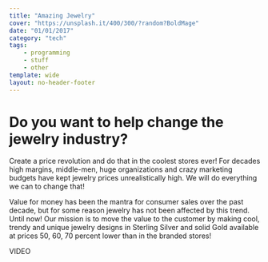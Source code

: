 ```yaml
---
title: "Amazing Jewelry"
cover: "https://unsplash.it/400/300/?random?BoldMage"
date: "01/01/2017"
category: "tech"
tags:
    - programming
    - stuff
    - other
template: wide
layout: no-header-footer
---
```


# Do you want to help change the jewelry industry?

Create a price revolution and do that in the coolest stores ever! For decades high margins, middle-men, huge organizations and crazy marketing budgets have kept jewelry prices unrealistically high. We will do everything we can to change that!

Value for money has been the mantra for consumer sales over the past decade, but for some reason jewelry has not been affected by this trend. Until now! Our mission is to move the value to the customer by making cool, trendy and unique jewelry designs in Sterling Silver and solid Gold available at prices 50, 60, 70 percent lower than in the branded stores!

VIDEO
